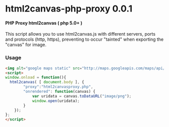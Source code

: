 html2canvas-php-proxy 0.0.1
=====================

#### PHP Proxy html2canvas ( php 5.0+ ) ####

This script allows you to use html2canvas.js with different servers, ports and protocols (http, https), preventing to occur "tainted" when exporting the "canvas" for image.

### Usage ###

```html
<img alt="google maps static" src="http://maps.googleapis.com/maps/api/staticmap?center=40.714728,-73.998672&zoom=12&size=400x400&maptype=roadmap&sensor=false">
<script>
window.onload = function(){
  html2canvas( [ document.body ], {
		"proxy":"html2canvasproxy.php",
		"onrendered": function(canvas) {
			var uridata = canvas.toDataURL("image/png");
			window.open(uridata);
		}
	});
};
</script>
```
